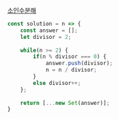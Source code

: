 [소인수분해](https://school.programmers.co.kr/learn/courses/30/lessons/120852)

```js
const solution = n => {
    const answer = [];
    let divisor = 2;
    
    while(n >= 2) {
        if(n % divisor === 0) {
            answer.push(divisor);
            n = n / divisor;
        }    
        else divisor++;
    };
    
    return [...new Set(answer)];
}
```